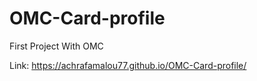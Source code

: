 # OMC-Card-profile
First Project With OMC

Link: https://achrafamalou77.github.io/OMC-Card-profile/

